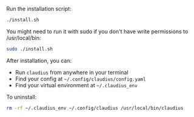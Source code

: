 
Run the installation script:
```bash
./install.sh
```

You might need to run it with sudo if you don't have write permissions to /usr/local/bin:
```bash
sudo ./install.sh
```

After installation, you can:
- Run `claudius` from anywhere in your terminal
- Find your config at `~/.config/claudius/config.yaml`
- Find your virtual environment at `~/.claudius_env`

To uninstall:
```bash
rm -rf ~/.claudius_env ~/.config/claudius /usr/local/bin/claudius
```
